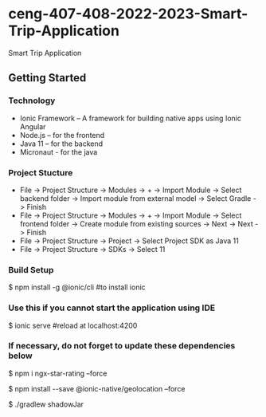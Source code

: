 # ceng-407-408-2022-2023-Smart-Trip-Application
Smart Trip Application

## Getting Started
### Technology
* Ionic Framework – A framework for building native apps using Ionic Angular
* Node.js – for the frontend
* Java 11 – for the backend
* Micronaut - for the java

### Project Stucture
* File -> Project Structure -> Modules -> + -> Import Module -> Select backend folder -> Import module from external model -> Select Gradle -> Finish
* File -> Project Structure -> Modules -> + -> Import Module -> Select frontend folder -> Create module from existing sources -> Next -> Next -> Finish
* File -> Project Structure -> Project -> Select Project SDK as Java 11
* File -> Project Structure -> SDKs -> Select 11


### Build Setup
$ npm install -g @ionic/cli #to install ionic

### Use this if you cannot start the application using IDE
$ ionic serve  #reload at localhost:4200

### If necessary, do not forget to update these dependencies below
$ npm i ngx-star-rating –force

$ npm install --save @ionic-native/geolocation –force

$ ./gradlew shadowJar
